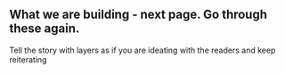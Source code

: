 ## What we are building - next page. Go through these again.

Tell the story with layers as if you are ideating with the readers and keep reiterating
